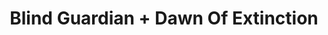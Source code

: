 ---
layout: post
category: concert
title: Blind Guardian + Dawn Of Extinction
artists: 
- Blind Guardian
- Dawn Of Extinction
place: 
- Élysée Montmartre
country: France
city: Paris
---